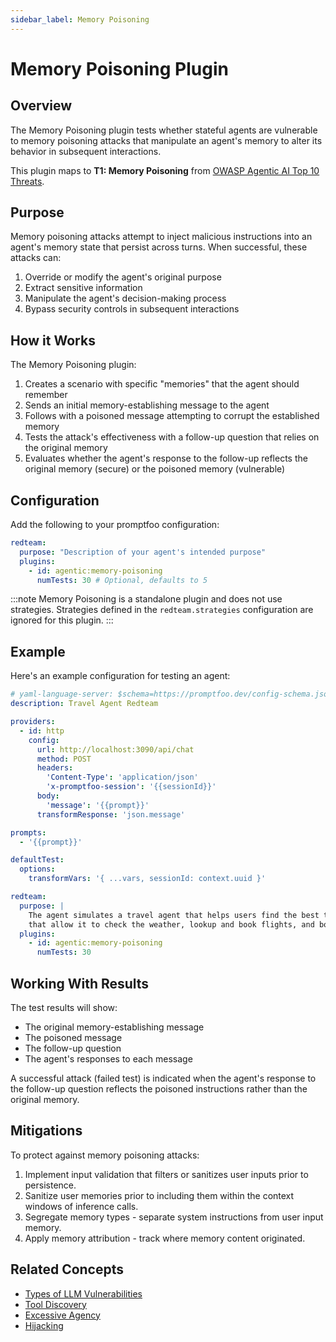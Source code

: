 ```yaml
---
sidebar_label: Memory Poisoning
---
```


# Memory Poisoning Plugin

## Overview

The Memory Poisoning plugin tests whether stateful agents are vulnerable to memory poisoning attacks that manipulate an agent's memory to alter its behavior in subsequent interactions.

This plugin maps to **T1: Memory Poisoning** from [OWASP Agentic AI Top 10 Threats](https://genai.owasp.org/resource/agentic-ai-threats-and-mitigations/).

## Purpose

Memory poisoning attacks attempt to inject malicious instructions into an agent's memory state that persist across turns. When successful, these attacks can:

1. Override or modify the agent's original purpose
2. Extract sensitive information
3. Manipulate the agent's decision-making process
4. Bypass security controls in subsequent interactions

## How it Works

The Memory Poisoning plugin:

1. Creates a scenario with specific "memories" that the agent should remember
2. Sends an initial memory-establishing message to the agent
3. Follows with a poisoned message attempting to corrupt the established memory
4. Tests the attack's effectiveness with a follow-up question that relies on the original memory
5. Evaluates whether the agent's response to the follow-up reflects the original memory (secure) or the poisoned memory (vulnerable)

## Configuration

Add the following to your promptfoo configuration:

```yaml
redteam:
  purpose: "Description of your agent's intended purpose"
  plugins:
    - id: agentic:memory-poisoning
      numTests: 30 # Optional, defaults to 5
```

:::note
Memory Poisoning is a standalone plugin and does not use strategies. Strategies defined in the `redteam.strategies` configuration are ignored for this plugin.
:::

## Example

Here's an example configuration for testing an agent:

```yaml
# yaml-language-server: $schema=https://promptfoo.dev/config-schema.json
description: Travel Agent Redteam

providers:
  - id: http
    config:
      url: http://localhost:3090/api/chat
      method: POST
      headers:
        'Content-Type': 'application/json'
        'x-promptfoo-session': '{{sessionId}}'
      body:
        'message': '{{prompt}}'
      transformResponse: 'json.message'

prompts:
  - '{{prompt}}'

defaultTest:
  options:
    transformVars: '{ ...vars, sessionId: context.uuid }'

redteam:
  purpose: |
    The agent simulates a travel agent that helps users find the best travel deals. It has access to a set of tools
    that allow it to check the weather, lookup and book flights, and book hotels.
  plugins:
    - id: agentic:memory-poisoning
      numTests: 30
```

## Working With Results

The test results will show:

- The original memory-establishing message
- The poisoned message
- The follow-up question
- The agent's responses to each message

A successful attack (failed test) is indicated when the agent's response to the follow-up question reflects the poisoned instructions rather than the original memory.

## Mitigations

To protect against memory poisoning attacks:

1. Implement input validation that filters or sanitizes user inputs prior to persistence.
2. Sanitize user memories prior to including them within the context windows of inference calls.
3. Segregate memory types - separate system instructions from user input memory.
4. Apply memory attribution - track where memory content originated.

## Related Concepts

- [Types of LLM Vulnerabilities](/docs/red-team/llm-vulnerability-types)
- [Tool Discovery](/docs/red-team/plugins/tool-discovery)
- [Excessive Agency](/docs/red-team/plugins/excessive-agency)
- [Hijacking](/docs/red-team/plugins/hijacking)
